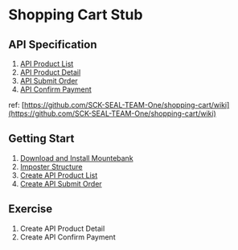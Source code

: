 # Shopping Cart Stub

## API Specification

1. [API Product List](https://github.com/SCK-SEAL-TEAM-One/shopping-cart/wiki/API-Specification#api-search)
2. [API Product Detail](https://github.com/SCK-SEAL-TEAM-One/shopping-cart/wiki/API-Specification#api-product-detail)
3. [API Submit Order](https://github.com/SCK-SEAL-TEAM-One/shopping-cart/wiki/API-Specification#api--submit-order)
4. [API Confirm Payment](https://github.com/SCK-SEAL-TEAM-One/shopping-cart/wiki/API-Specification#api--confirm-payment)


ref: [https://github.com/SCK-SEAL-TEAM-One/shopping-cart/wiki](https://github.com/SCK-SEAL-TEAM-One/shopping-cart/wiki)

## Getting Start

1. [Download and Install Mountebank](./download-and-install-mountebank.md)
2. [Imposter Structure](./imposter-structure.md)
3. [Create API Product List](./create-api-product-list.md)
4. [Create API Submit Order](./create-api-submit-order.md)

## Exercise

1. Create API Product Detail
2. Create API Confirm Payment


